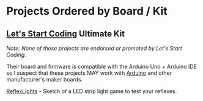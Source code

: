 # Projects Ordered by Board / Kit

## [Let's Start Coding](http://letsstartcoding.com) **Ultimate Kit**

_Note: None of these projects are endorsed or promoted by Let's Start Coding._

Their board and firmware is compatible with the Arduino Uno + Arduino IDE so I suspect that these projects MAY work with [Arduino](http://arduino.cc) and other manufacturer's maker boards.

[ReflexLights](https://github.com/matthewtebbs/Maker/tree/master/ReflexLights) - Sketch of a LED strip light game to test your reflexes.